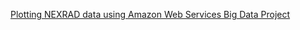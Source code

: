 [Plotting NEXRAD data using Amazon Web Services Big Data Project](https://www.nsstc.uah.edu/users/brian.freitag/AWS_Radar_with_Python.html)
